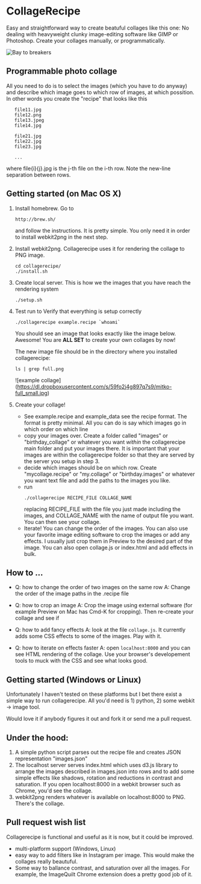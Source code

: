 # CollageRecipe

Easy and straightforward way to create beatuful collages like this one:
No dealing with heavyweight clunky image-editing software like GIMP or Photoshop.
Create your collages manually, or programmatically.

![Bay to breakers](https://dl.dropboxusercontent.com/s/xjnb5dpws0wkhr7/bay2breakers_good_small.jpg)

## Programmable photo collage

All you need to do is to select the images (which you have to do anyway) and describe which image goes to which row of images, at which possition.
In other words you create the "recipe" that looks like this

```
   file11.jpg
   file12.png
   file13.jpeg
   file14.jpg

   file21.jpg
   file22.jpg
   file23.jpg

   ...
```

where file{i}{j}.jpg is the j-th file on the i-th row. Note the new-line separation between rows.

## Getting started (on Mac OS X)

1. Install homebrew. Go to 
   ```   
   http://brew.sh/ 
   ```   
   and follow the instructions. It is pretty simple. You only need it in order to install webkit2png in the next step.

2. Install webkit2png. Collagerecipe uses it for rendering the collage to PNG image.
   ```   
   cd collagerecipe/
   ./install.sh
   ```   

3. Create local server. This is how we the images that you have reach the rendering system
   ```   
   ./setup.sh
   ```   

4. Test run to Verify that everything is setup correctly
   ```   
   ./collagerecipe example.recipe `whoami`
   ```   
   You should see an image that looks exactly like the image below. Awesome! You are **ALL SET** to create your own collages by now!

   The new image file should be in the directory where you installed collagerecipe:
   ```   
   ls | grep full.png
   ```   

   ![example collage] (https://dl.dropboxusercontent.com/s/59fo2j4g897q7s9/mitko-full_small.jpg)

5. Create your collage!    
   * See example.recipe and example_data see the recipe format. The format is pretty minimal. All you can do is say which images go in which order on which line
   * copy your images over. Create a folder called "images" or "birthday_collage" or whatever you want *within* the collagerecipe main folder and put your images there. It is important that your images are within the collagerecipe folder so that they are served by the server you setup in step 3. 
   * decide which images should be on which row. Create "mycollage.recipe" or "my.collage" or "birthday.images" or whatever you want text file and add the paths to the images you like. 
   * run 
      ```   
      ./collagerecipe RECIPE_FILE COLLAGE_NAME
      ```		         
      replacing RECIPE_FILE with the file you just made including the images, and COLLAGE_NAME with the name of output file you want. You can then see your collage.
   * Iterate! You can change the order of the images. You can also use your favorite image editing software to crop the images or add any effects. I usually just crop them in Preview to the desired part of the image. You can also open collage.js or index.html and add effects in bulk.

## How to ...

   * Q: how to change the order of two images on the same row
   A: Change the order of the image paths in the .recipe file

   * Q: how to crop an image
   A: Crop the image using external software (for example Preview on Mac has Cmd-K for cropping). Then re-create your collage and see if 

   * Q: how to add fancy effects
   A: look at the file ```collage.js```. It currently adds some CSS effects to some of the images. Play with it. 

   * Q: how to iterate on effects faster
   A: open ```localhost:8000``` and you can see HTML rendering of the collage. Use your browser's developement tools to muck with the CSS and see what looks good.

## Getting started (Windows or Linux)

Unfortunately I haven't tested on these platforms but I bet there exist a simple way to run collagerecipe. All you'd need is 1) python, 2) some webkit -> image tool. 

Would love it if anybody figures it out and fork it or send me a pull request.

## Under the hood:

1. A simple python script parses out the recipe file and creates JSON representation "images.json"
2. The localhost server serves index.html which uses d3.js library to arrange the images described in images.json into rows and to add some simple effects like shadows, rotation and reductions in contrast and saturation. If you open localhost:8000 in a webkit browser such as Chrome, you'd see the collage.
3. webkit2png renders whatever is available on localhost:8000 to PNG. There's the collage.

## Pull request wish list

Collagerecipe is functional and useful as it is now, but it could be improved.

* multi-platform support (Windows, Linux)
* easy way to add filters like in Instagram per image. This would make the collages really beautuful. 
* Some way to ballance contrast, and saturation over all the images. For example, the ImageQuilt Chrome extension does a pretty good job of it. 


